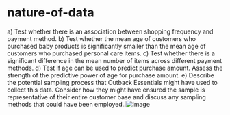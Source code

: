 # nature-of-data

a) Test whether there is an association between shopping frequency and payment method.
b) Test whether the mean age of customers who purchased baby products is significantly smaller than the mean age of customers who purchased personal care items.
c) Test whether there is a significant difference in the mean number of items across different payment methods.
d) Test if age can be used to predict purchase amount. Assess the strength of the predictive power of age for purchase amount.
e) Describe the potential sampling process that Outback Essentials might have used to collect this data. Consider how they might have ensured the sample is representative of their entire customer base and discuss any sampling methods that could have been employed..![image](https://github.com/user-attachments/assets/ee24d0d7-ba54-48eb-bb59-a9d3eddadc4a)

